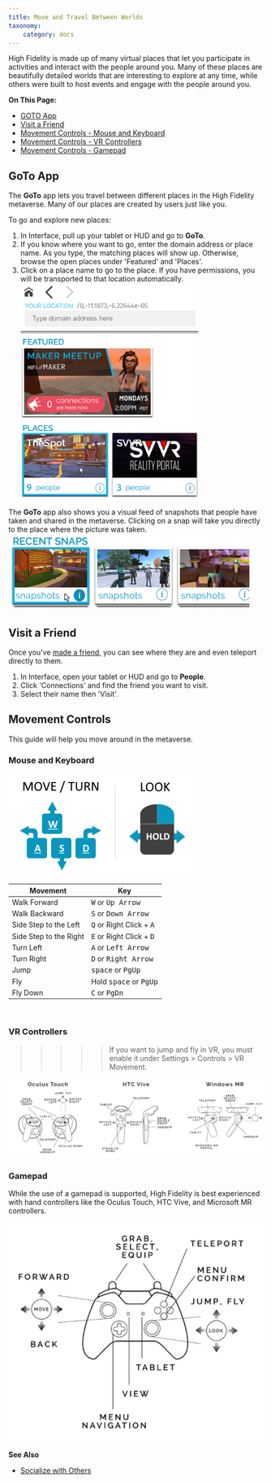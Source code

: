 ```yaml
---
title: Move and Travel Between Worlds
taxonomy:
    category: docs 
---
```


High Fidelity is made up of many virtual places that let you participate in activities and interact with the people around you. Many of these places are beautifully detailed worlds that are interesting to explore at any time, while others were built to host events and engage with the people around you.

**On This Page:**
* [GOTO App](#goto-app)
* [Visit a Friend](#visit-a-friend)
* [Movement Controls - Mouse and Keyboard](#mouse-and-keyboard)
* [Movement Controls - VR Controllers](#vr-controllers)
* [Movement Controls - Gamepad](#gamepad)

## GoTo App
The **GoTo** app lets you travel between different places in the High Fidelity metaverse. Many of our places are created by users just like you. 

To go and explore new places: 
1. In Interface, pull up your tablet or HUD and go to **GoTo**.
2. If you know where you want to go, enter the domain address or place name. As you type, the matching places will show up. Otherwise, browse the open places under 'Featured' and 'Places'.
3. Click on a place name to go to the place. If you have permissions, you will be transported to that location automatically. ![](goto-app.png)

The **GoTo** app also shows you a visual feed of snapshots that people have taken and shared in the metaverse. Clicking on a snap will take you directly to the place where the picture was taken. ![](goto-snaps.png)

## Visit a Friend
Once you've [made a friend](../socialize#make-connections-and-friends), you can see where they are and even teleport directly to them. 

1. In Interface, open your tablet or HUD and go to **People**. 
2. Click 'Connections' and find the friend you want to visit. 
3. Select their name then 'Visit'.

## Movement Controls
This guide will help you move around in the metaverse.

### Mouse and Keyboard

![](controls-keyboard.png)

| Movement  | Key |
| ------------- | ------------- |
| Walk Forward | <kbd class="keyboard">W</kbd> or <kbd class="keyboard">Up Arrow</kbd>  |
| Walk Backward  | <kbd class="keyboard">S</kbd> or <kbd class="keyboard">Down Arrow</kbd>  |
| Side Step to the Left | <kbd class="keyboard">Q</kbd> or Right Click + <kbd class="keyboard">A</kbd>   |
| Side Step to the Right  | <kbd class="keyboard">E</kbd> or Right Click + <kbd class="keyboard">D</kbd>   |
| Turn Left | <kbd class="keyboard">A</kbd> or <kbd class="keyboard">Left Arrow</kbd>   |
| Turn Right | <kbd class="keyboard">D</kbd> or <kbd class="keyboard">Right Arrow</kbd>   |
| Jump | <kbd class="keyboard">space</kbd> or <kbd class="keyboard">PgUp</kbd> |
| Fly | Hold <kbd class="keyboard">space</kbd> or <kbd class="keyboard">PgUp</kbd> |
| Fly Down | <kbd class="keyboard">C</kbd> or <kbd class="keyboard">PgDn</kbd> |
<br />

### VR Controllers

>>>>>If you want to jump and fly in VR, you must enable it under Settings > Controls > VR Movement.

![](controls-VR.png)

### Gamepad

While the use of a gamepad is supported, High Fidelity is best experienced with hand controllers like the Oculus Touch, HTC Vive, and Microsoft MR controllers.

![](controls-gamepad.png)

**See Also**
+ [Socialize with Others](../socialize)